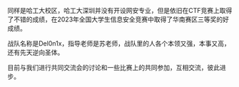 同样是哈工大校区，哈工大深圳并没有开设网安专业，但是依旧在CTF竞赛上取得了不错的成绩，在2023年全国大学生信息安全竞赛中取得了华南赛区三等奖的好成绩。


战队名称是Del0n1x，指导老师是苏老师，战队里的人各个本领又强，本事又高，还有先天逆向圣体。


目前与我们进行共同交流会的讨论和一些比赛上的共同参加，互相交流，彼此进步。
